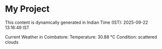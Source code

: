 # My Project

This content is dynamically generated in Indian Time (IST): 2025-09-22 13:16:49 IST


Current Weather in Coimbatore:
Temperature: 30.88 °C
Condition: scattered clouds
